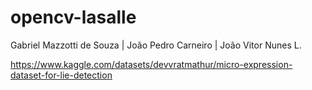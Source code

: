 # opencv-lasalle

Gabriel Mazzotti de Souza |
João Pedro Carneiro |
João Vitor Nunes L.

https://www.kaggle.com/datasets/devvratmathur/micro-expression-dataset-for-lie-detection
